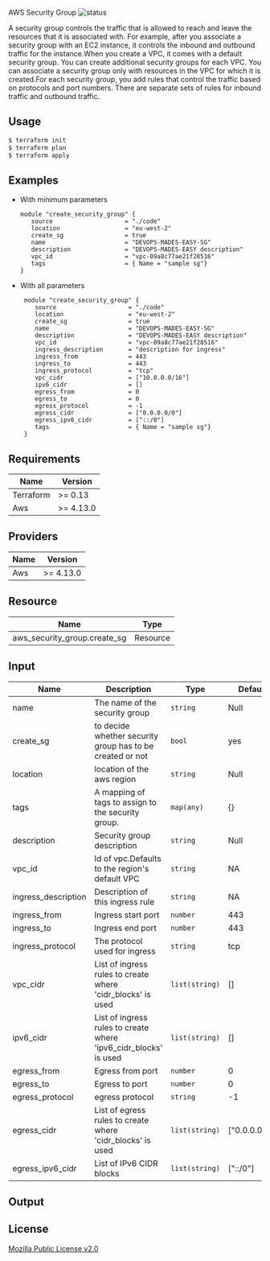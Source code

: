 AWS Security Group
![status](https://img.shields.io/badge/Status-approved%20(2022--07--10)-success)

A security group controls the traffic that is allowed to reach and leave the resources that it is associated with. For example, after you associate a security group with an EC2 instance, it controls the inbound and outbound traffic for the instance.When you create a VPC, it comes with a default security group. You can create additional security groups for each VPC. You can associate a security group only with resources in the VPC for which it is created.For each security group, you add rules that control the traffic based on protocols and port numbers. There are separate sets of rules for inbound traffic and outbound traffic.

## Usage

```bash
$ terraform init
$ terraform plan
$ terraform apply
```
## Examples
- With minimum parameters
   ```hcl
   module "create_security_group" {
      source                    = "./code"
      location                  = "eu-west-2"
      create_sg                 = true
      name                      = "DEVOPS-MADES-EASY-SG"
      description               = "DEVOPS-MADES-EASY description"
      vpc_id                    = "vpc-09a8c77ae21f28516"
      tags                      = { Name = "sample sg"}
   }
   ```
- With all parameters
  ```hcl 
   module "create_security_group" {
      source                    = "./code"
      location                  = "eu-west-2"
      create_sg                 = true
      name                      = "DEVOPS-MADES-EASY-SG"
      description               = "DEVOPS-MADES-EASY description"
      vpc_id                    = "vpc-09a8c77ae21f28516"
      ingress_description       = "description for ingress"
      ingress_from              = 443
      ingress_to                = 443
      ingress_protocol          = "tcp"
      vpc_cidr                  = ["10.0.0.0/16"]
      ipv6_cidr                 = []
      egress_from               = 0
      egress_to                 = 0
      egress_protocol           = -1
      egress_cidr               = ["0.0.0.0/0"]
      egress_ipv6_cidr          = ["::/0"]
      tags                      = { Name = "sample sg"}
   }
   ```

## Requirements

| Name  | Version |
| ----- | ------- |
| Terraform | >= 0.13 |
| Aws  | >= 4.13.0 |

## Providers

| Name  | Version |
| ----- | ------- |
| Aws  | >= 4.13.0 |

## Resource

| Name | Type |
|----- | ---- |
| aws_security_group.create_sg | Resource |

## Input

| Name | Description | Type | Default | Required |
| --- | ------ | --- | --- | --- |
| name | The name of the security group | `string` | Null | No|
| create_sg | to decide whether security group has to be created or not | `bool` | yes | Yes|
| location | location of the aws region | `string` | Null | Yes|
| tags | A mapping of tags to assign to the security group. | `map(any)` | {} | No|
| description | Security group description | `string` | Null | No|
| vpc_id | Id of vpc.Defaults to the region's default VPC| `string` | NA | Yes|
| ingress_description |Description of this ingress rule| `string` | NA | No|
| ingress_from | Ingress start port | `number` | 443 | Yes|
| ingress_to | Ingress end port |`number` | 443 | Yes|
| ingress_protocol | The protocol used for ingress | `string` | tcp | Yes|
| vpc_cidr | List of ingress rules to create where 'cidr_blocks' is used | `list(string)` | [] | No|
| ipv6_cidr | List of ingress rules to create where 'ipv6_cidr_blocks' is used | `list(string)` | [] | No|
| egress_from | Egress from port | `number` | 0 | No|
| egress_to | Egress to port | `number` | 0 | No|
| egress_protocol | egress protocol | `string` | -1 | Yes|
| egress_cidr | List of egress rules to create where 'cidr_blocks' is used | `list(string)` | ["0.0.0.0/0"] | No|
| egress_ipv6_cidr  | List of IPv6 CIDR blocks | `list(string)`| ["::/0"]  | No|

## Output


## License

[Mozilla Public License v2.0](https://github.com/hashicorp/terraform/blob/main/LICENSE)